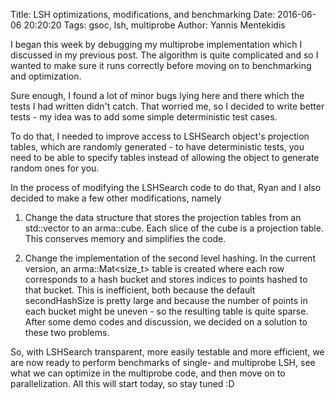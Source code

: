 Title: LSH optimizations, modifications, and benchmarking
Date: 2016-06-06 20:20:20
Tags: gsoc, lsh, multiprobe
Author: Yannis Mentekidis

I began this week by debugging my multiprobe implementation which I discussed in my previous post. The algorithm is quite complicated and so I wanted to make sure it runs correctly before moving on to benchmarking and optimization.

Sure enough, I found a lot of minor bugs lying here and there which the tests I had written didn't catch. That worried me, so I decided to write better tests - my idea was to add some simple deterministic test cases.

To do that, I needed to improve access to LSHSearch object's projection tables, which are randomly generated - to have deterministic tests, you need to be able to specify tables instead of allowing the object to generate random ones for you.

In the process of modifying the LSHSearch code to do that, Ryan and I also decided to make a few other modifications, namely

1) Change the data structure that stores the projection tables from an std::vector to an arma::cube. Each slice of the cube is a projection table. This conserves memory and simplifies the code.

2) Change the implementation of the second level hashing. In the current version, an arma::Mat<size_t> table is created where each row corresponds to a hash bucket and stores indices to points hashed to that bucket. This is inefficient, both because the default secondHashSize is pretty large and because the number of points in each bucket might be uneven - so the resulting table is quite sparse. After some demo codes and discussion, we decided on a solution to these two problems.

So, with LSHSearch transparent, more easily testable and more efficient, we are now ready to perform benchmarks of single- and multiprobe LSH, see what we can optimize in the multiprobe code, and then move on to parallelization. All this will start today, so stay tuned :D
